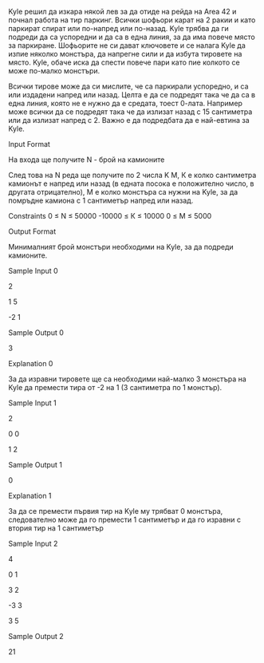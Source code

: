 Kyle решил да изкара някой лев за да отиде на рейда на Area 42 и почнал работа на тир паркинг. Всички шофьори карат на 2 ракии и като паркират спират или по-напред или по-назад. Kyle трябва да ги подреди да са успоредни и да са в една линия, за да има повече място за паркиране. Шофьорите не си дават ключовете и се налага Kyle да изпие няколко монстъра, да напрегне сили и да избута тировете на място. Kyle, обаче иска да спести повече пари като пие колкото се може по-малко монстъри.

Всички тирове може да си мислите, че са паркирали успоредно, и са или издадени напред или назад. Целта е да се подредят така че да са в една линия, която не е нужно да е средата, тоест 0-лата. Например може всички да се подредят така че да излизат назад с 15 сантиметра или да излизат напред с 2. Важно е да подредбата да е най-евтина за Kyle.

Input Format

На входа ще получите N - брой на камионите

След това на N реда ще получите по 2 числа K М, К е колко сантиметра камионът е напред или назад (в едната посока е положително число, в другата отрицателно), M е колко монстъра са нужни на Kyle, за да помръдне камиона с 1 сантиметър напред или назад.

Constraints
0 ≤ N ≤ 50000
-10000 ≤ К ≤ 10000
0 ≤ M ≤ 5000

Output Format

Минималният брой монстъри необходими на Kyle, за да подреди камионите.

Sample Input 0

2

1 5

-2 1

Sample Output 0

3

Explanation 0

За да изравни тировете ще са необходими най-малко 3 монстъра на Kyle да премести тира от -2 на 1 (3 сантиметра по 1 монстър).

Sample Input 1

2

0 0

1 2

Sample Output 1

0

Explanation 1

За да се премести първия тир на Kyle му трябват 0 монстъра, следователно може да го премести 1 сантиметър и да го изравни с втория тир на 1 сантиметър

Sample Input 2

4

0 1

3 2

-3 3

3 5

Sample Output 2

21


